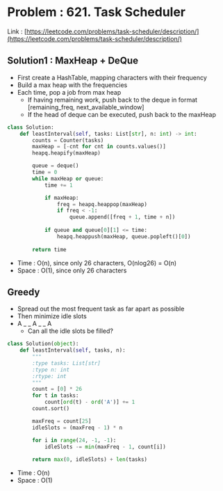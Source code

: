 # Problem : 621. Task Scheduler
Link : [https://leetcode.com/problems/task-scheduler/description/](https://leetcode.com/problems/task-scheduler/description/)

## Solution1 : MaxHeap + DeQue
- First create a HashTable, mapping characters with their frequency
- Build a max heap with the frequencies
- Each time, pop a job from max heap
  - If having remaining work, push back to the deque in format \[remaining_freq, next_available_window\]
  - If the head of deque can be executed, push back to the maxHeap
```python
class Solution:
    def leastInterval(self, tasks: List[str], n: int) -> int:
        counts = Counter(tasks)
        maxHeap = [-cnt for cnt in counts.values()]
        heapq.heapify(maxHeap)

        queue = deque()
        time = 0
        while maxHeap or queue:
            time += 1

            if maxHeap:
                freq = heapq.heappop(maxHeap)
                if freq < -1:
                    queue.append([freq + 1, time + n])
            
            if queue and queue[0][1] <= time:
                heapq.heappush(maxHeap, queue.popleft()[0])
        
        return time
```
- Time : O(n), since only 26 characters, O(nlog26) = O(n)
- Space : O(1), since only 26 characters

## Greedy
- Spread out the most frequent task as far apart as possible
- Then minimize idle slots
- A _ _ A _ _ A
  - Can all the idle slots be filled?
```python
class Solution(object):
    def leastInterval(self, tasks, n):
        """
        :type tasks: List[str]
        :type n: int
        :rtype: int
        """
        count = [0] * 26
        for t in tasks:
            count[ord(t) - ord('A')] += 1
        count.sort()

        maxFreq = count[25]
        idleSlots = (maxFreq - 1) * n

        for i in range(24, -1, -1):
            idleSlots -= min(maxFreq - 1, count[i])
        
        return max(0, idleSlots) + len(tasks)
```
- Time : O(n)
- Space : O(1)
